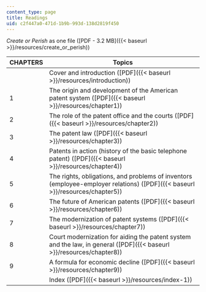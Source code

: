 ```yaml
---
content_type: page
title: Readings
uid: c2f447a0-471d-1b9b-993d-138d2819f450
---
```


_Create or Perish_ as one file ([PDF - 3.2 MB]({{< baseurl >}}/resources/create_or_perish))

| CHAPTERS | Topics |
| --- | --- |
| &nbsp; | Cover and introduction ([PDF]({{< baseurl >}}/resources/introduction)) |
| 1 | The origin and development of the American patent system ([PDF]({{< baseurl >}}/resources/chapter1)) |
| 2 | The role of the patent office and the courts ([PDF]({{< baseurl >}}/resources/chapter2)) |
| 3 | The patent law ([PDF]({{< baseurl >}}/resources/chapter3)) |
| 4 | Patents in action (history of the basic telephone patent) ([PDF]({{< baseurl >}}/resources/chapter4)) |
| 5 | The rights, obligations, and problems of inventors (employee-employer relations) ([PDF]({{< baseurl >}}/resources/chapter5)) |
| 6 | The future of American patents ([PDF]({{< baseurl >}}/resources/chapter6)) |
| 7 | The modernization of patent systems ([PDF]({{< baseurl >}}/resources/chapter7)) |
| 8 | Court modernization for aiding the patent system and the law, in general ([PDF]({{< baseurl >}}/resources/chapter8)) |
| 9 | A formula for economic decline ([PDF]({{< baseurl >}}/resources/chapter9)) |
| &nbsp; | Index ([PDF]({{< baseurl >}}/resources/index-1))